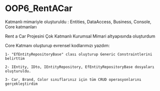 # OOP6_RentACar

Katmanlı mimariyle oluşturuldu : Entities, DataAccess, Business, Console, Core katmanları

Rent a Car Projesini Çok Katmanlı Kurumsal Mimari altyapısında oluşturdum 

Core Katmanı oluşturup evrensel kodlarımızı yazdım: 

    1- "EfEntityRepositoryBase" clası oluşturup Generic Constraintlerini belirttim
    
    2- IEntity, IDto, IEntityRepository, EfEntityRepositoryBase dosyaları oluşturuldu.
    
    3- Car, Brand, Color sınıflarınız için tüm CRUD operasyonlarını gerçekleştirdim
